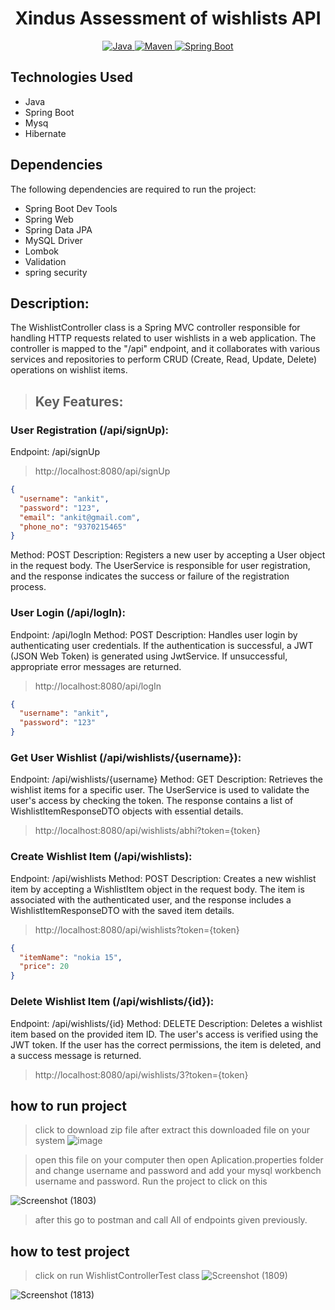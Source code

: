 <h1 align = "center"> Xindus Assessment of wishlists API </h1>

<p align="center">
<a href="Java url">
    <img alt="Java" src="https://img.shields.io/badge/Java->=8-darkblue.svg" />
</a>
<a href="Maven url" >
    <img alt="Maven" src="https://img.shields.io/badge/maven-3.0.5-brightgreen.svg" />
</a>
<a href="Spring Boot url" >
    <img alt="Spring Boot" src="https://img.shields.io/badge/Spring Boot-3.0.6-brightgreen.svg" />
</a>
  </p>

  ## Technologies Used
* Java
* Spring Boot
* Mysq
* Hibernate

## Dependencies
The following dependencies are required to run the project:

* Spring Boot Dev Tools
* Spring Web
* Spring Data JPA
* MySQL Driver
* Lombok
* Validation
* spring security


## Description:

The WishlistController class is a Spring MVC controller responsible for handling HTTP requests related to user wishlists in a web application. 
The controller is mapped to the "/api" endpoint, and it collaborates with various services and repositories to perform CRUD (Create, Read, Update, Delete) 
operations on wishlist items.

>## Key Features:

### User Registration (/api/signUp):
Endpoint: /api/signUp
> http://localhost:8080/api/signUp
```JSON
{
  "username": "ankit",
  "password": "123",
  "email": "ankit@gmail.com",
  "phone_no": "9370215465"
}
```
Method: POST
Description: Registers a new user by accepting a User object in the request body. The UserService is responsible for user registration, and the response indicates the success or failure of the registration process.

### User Login (/api/logIn):
Endpoint: /api/logIn
Method: POST
Description: Handles user login by authenticating user credentials. If the authentication is successful, a JWT (JSON Web Token) is generated using JwtService. If unsuccessful, appropriate error messages are returned.
> http://localhost:8080/api/logIn
```JSON
{
  "username": "ankit",
  "password": "123"
}
```

### Get User Wishlist (/api/wishlists/{username}):
Endpoint: /api/wishlists/{username}
Method: GET
Description: Retrieves the wishlist items for a specific user. The UserService is used to validate the user's access by checking the token. The response contains a list of WishlistItemResponseDTO objects with essential details.
> http://localhost:8080/api/wishlists/abhi?token={token}

### Create Wishlist Item (/api/wishlists):
Endpoint: /api/wishlists
Method: POST
Description: Creates a new wishlist item by accepting a WishlistItem object in the request body. The item is associated with the authenticated user, and the response includes a WishlistItemResponseDTO with the saved item details.
> http://localhost:8080/api/wishlists?token={token}
```JSON
{
  "itemName": "nokia 15",
  "price": 20
}
```

### Delete Wishlist Item (/api/wishlists/{id}):
Endpoint: /api/wishlists/{id}
Method: DELETE
Description: Deletes a wishlist item based on the provided item ID. The user's access is verified using the JWT token. If the user has the correct permissions, 
the item is deleted, and a success message is returned.
> http://localhost:8080/api/wishlists/3?token={token}



## how to run project
> click to download zip file after extract this downloaded file on your system
![image](https://github.com/ankitSarwar/Xindus_Assignment_Wishlist/assets/111841677/f7a43560-a702-4268-abfc-c44dc998c14a)

> open this file on your computer then open Aplication.properties folder and change username and password and add your mysql workbench username and password.
> Run the project to click on this

![Screenshot (1803)](https://github.com/ankitSarwar/Xindus_Assignment_Wishlist/assets/111841677/f9db66a3-cd33-4de1-8e7c-c39add02b442)

> after this go to postman and call All of endpoints given previously.

## how to test project
> click on run WishlistControllerTest class
 ![Screenshot (1809)](https://github.com/ankitSarwar/Xindus_Assignment_Wishlist/assets/111841677/eaf19724-4018-4953-84b4-0610bb083ce7)


![Screenshot (1813)](https://github.com/ankitSarwar/Xindus_Assignment_Wishlist/assets/111841677/17d116e5-b488-4481-9397-25b8dc27628b)

  
